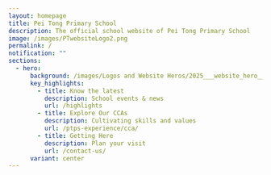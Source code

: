 ```yaml
---
layout: homepage
title: Pei Tong Primary School
description: The official school website of Pei Tong Primary School
image: /images/PTwebsiteLogo2.png
permalink: /
notification: ""
sections:
  - hero:
      background: /images/Logos and Website Heros/2025___website_hero___1_.gif
      key_highlights:
        - title: Know the latest
          description: School events & news
          url: /highlights
        - title: Explore Our CCAs
          description: Cultivating skills and values
          url: /ptps-experience/cca/
        - title: Getting Here
          description: Plan your visit
          url: /contact-us/
      variant: center
---
```

